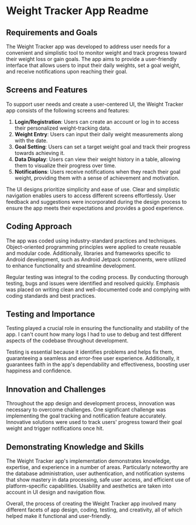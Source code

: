 # Weight Tracker App Readme

## Requirements and Goals
The Weight Tracker app was developed to address user needs for a convenient and simplistic tool to monitor weight and track progress toward their weight loss or gain goals. The app aims to provide a user-friendly interface that allows users to input their daily weights, set a goal weight, and receive notifications upon reaching their goal.

## Screens and Features
To support user needs and create a user-centered UI, the Weight Tracker app consists of the following screens and features:
1. **Login/Registration**: Users can create an account or log in to access their personalized weight-tracking data.
2. **Weight Entry**: Users can input their daily weight measurements along with the date.
3. **Goal Setting**: Users can set a target weight goal and track their progress towards achieving it.
4. **Data Display**: Users can view their weight history in a table, allowing them to visualize their progress over time.
5. **Notifications**: Users receive notifications when they reach their goal weight, providing them with a sense of achievement and motivation.

The UI designs prioritize simplicity and ease of use. Clear and simplistic navigation enables users to access different screens effortlessly. User feedback and suggestions were incorporated during the design process to ensure the app meets their expectations and provides a good experience.

## Coding Approach
The app was coded using industry-standard practices and techniques. Object-oriented programming principles were applied to create reusable and modular code. Additionally, libraries and frameworks specific to Android development, such as Android Jetpack components, were utilized to enhance functionality and streamline development.

Regular testing was integral to the coding process. By conducting thorough testing, bugs and issues were identified and resolved quickly. Emphasis was placed on writing clean and well-documented code and complying with coding standards and best practices.

## Testing and Importance
Testing played a crucial role in ensuring the functionality and stability of the app. I can't count how many logs I had to use to debug and test different aspects of the codebase throughout development.

Testing is essential because it identifies problems and helps fix them, guaranteeing a seamless and error-free user experience. Additionally, it guarantees faith in the app's dependability and effectiveness, boosting user happiness and confidence.

## Innovation and Challenges
Throughout the app design and development process, innovation was necessary to overcome challenges. One significant challenge was implementing the goal tracking and notification feature accurately. Innovative solutions were used to track users' progress toward their goal weight and trigger notifications once hit.

## Demonstrating Knowledge and Skills
The Weight Tracker app's implementation demonstrates knowledge, expertise, and experience in a number of areas. Particularly noteworthy are the database administration, user authentication, and notification systems that show mastery in data processing, safe user access, and efficient use of platform-specific capabilities. Usability and aesthetics are taken into account in UI design and navigation flow.

Overall, the process of creating the Weight Tracker app involved many different facets of app design, coding, testing, and creativity, all of which helped make it functional and user-friendly.
